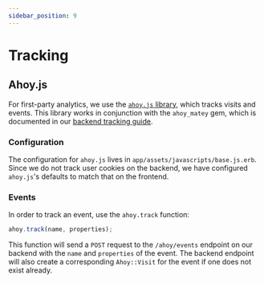 ```yaml
---
sidebar_position: 9
---
```


# Tracking

## Ahoy.js

For first-party analytics, we use the
[`ahoy.js` library](https://github.com/ankane/ahoy.js), which tracks visits and
events. This library works in conjunction with the `ahoy_matey` gem, which is
documented in our [backend tracking guide](../backend/tracking).

### Configuration

The configuration for `ahoy.js` lives in `app/assets/javascripts/base.js.erb`.
Since we do not track user cookies on the backend, we have configured
`ahoy.js`'s defaults to match that on the frontend.

### Events

In order to track an event, use the `ahoy.track` function:

```javascript
ahoy.track(name, properties);
```

This function will send a `POST` request to the `/ahoy/events` endpoint on our
backend with the `name` and `properties` of the event. The backend endpoint will
also create a corresponding `Ahoy::Visit` for the event if one does not exist
already.
